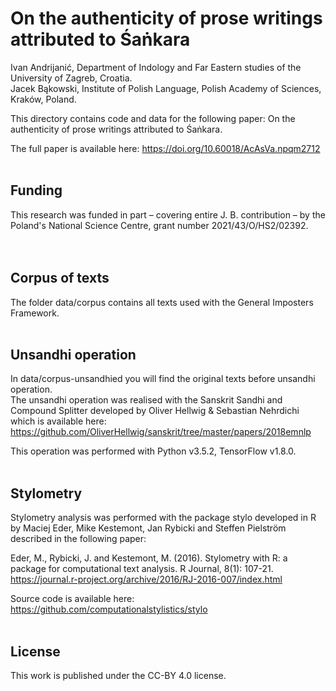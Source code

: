 # On the authenticity of prose writings attributed to Śaṅkara 

Ivan Andrijanić, Department of Indology and Far Eastern studies of the University of Zagreb, Croatia.<br />
Jacek Bąkowski, Institute of Polish Language, Polish Academy of Sciences, Kraków, Poland.<br />

This directory contains code and data for the following paper:
On the authenticity of prose writings attributed to Śaṅkara.

The full paper is available here: https://doi.org/10.60018/AcAsVa.npqm2712 
<br />
<br />

## Funding
This research was funded in part – covering entire J. B. contribution – by the Poland's National Science Centre, grant number 2021/43/O/HS2/02392.<br />
<br />
<br />

## Corpus of texts
The folder data/corpus contains all texts used with the General Imposters Framework.
<br />
<br />

## Unsandhi operation
In data/corpus-unsandhied you will find the original texts before unsandhi operation.<br />
The unsandhi operation was realised with the Sanskrit Sandhi and Compound Splitter developed by Oliver Hellwig & Sebastian Nehrdichi which is available here: https://github.com/OliverHellwig/sanskrit/tree/master/papers/2018emnlp <br />

This operation was performed with Python v3.5.2, TensorFlow v1.8.0.
<br />
<br />

## Stylometry
Stylometry analysis was performed with the package stylo developed in R by Maciej Eder, Mike Kestemont, Jan Rybicki and Steffen Pielström described in the following paper:

Eder, M., Rybicki, J. and Kestemont, M. (2016). Stylometry with R: a package for computational text analysis. R Journal, 8(1): 107-21. https://journal.r-project.org/archive/2016/RJ-2016-007/index.html

Source code is available here: https://github.com/computationalstylistics/stylo 
<br />
<br />

## License
This work is published under the CC-BY 4.0 license.
